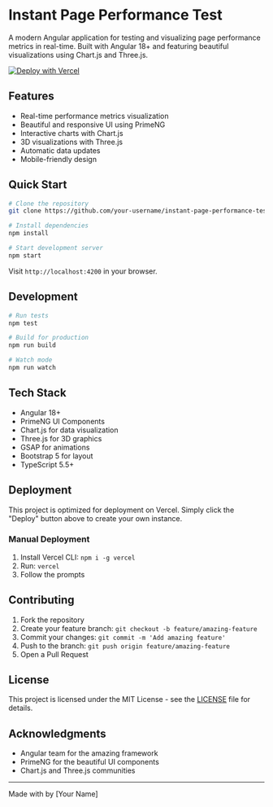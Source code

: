 # Instant Page Performance Test 

A modern Angular application for testing and visualizing page performance metrics in real-time. Built with Angular 18+ and featuring beautiful visualizations using Chart.js and Three.js.

[![Deploy with Vercel](https://vercel.com/button)](https://vercel.com/new/clone?repository-url=https%3A%2F%2Fgithub.com%2Fyour-username%2Finstant-page-performance-test)

## Features

- Real-time performance metrics visualization
- Beautiful and responsive UI using PrimeNG
- Interactive charts with Chart.js
- 3D visualizations with Three.js
- Automatic data updates
- Mobile-friendly design

## Quick Start

```bash
# Clone the repository
git clone https://github.com/your-username/instant-page-performance-test.git

# Install dependencies
npm install

# Start development server
npm start
```

Visit `http://localhost:4200` in your browser.

## Development

```bash
# Run tests
npm test

# Build for production
npm run build

# Watch mode
npm run watch
```

## Tech Stack

- Angular 18+
- PrimeNG UI Components
- Chart.js for data visualization
- Three.js for 3D graphics
- GSAP for animations
- Bootstrap 5 for layout
- TypeScript 5.5+

## Deployment

This project is optimized for deployment on Vercel. Simply click the "Deploy" button above to create your own instance.

### Manual Deployment

1. Install Vercel CLI: `npm i -g vercel`
2. Run: `vercel`
3. Follow the prompts

## Contributing

1. Fork the repository
2. Create your feature branch: `git checkout -b feature/amazing-feature`
3. Commit your changes: `git commit -m 'Add amazing feature'`
4. Push to the branch: `git push origin feature/amazing-feature`
5. Open a Pull Request

## License

This project is licensed under the MIT License - see the [LICENSE](LICENSE) file for details.

## Acknowledgments

- Angular team for the amazing framework
- PrimeNG for the beautiful UI components
- Chart.js and Three.js communities

---

Made with by [Your Name]
